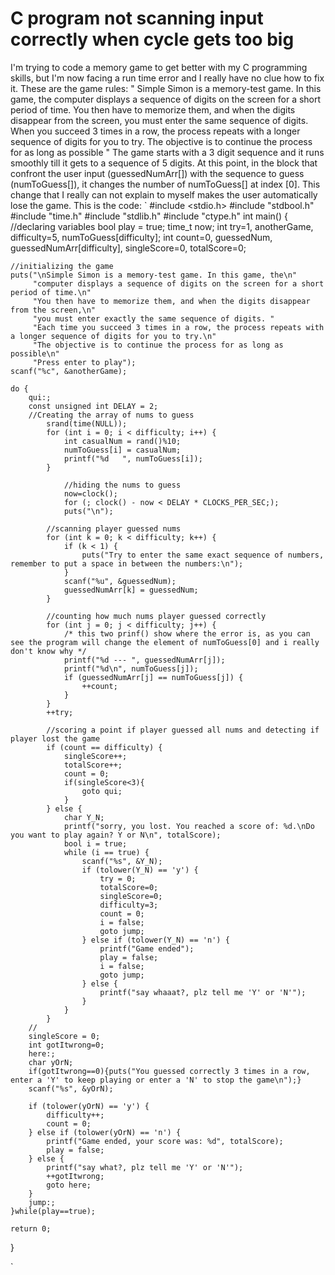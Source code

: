 
# C program not scanning input correctly when cycle gets too big

I'm trying to code a memory game to get better with my C programming skills, but I'm now facing a run time error and I really have no clue how to fix it.
These are the game rules: "
Simple Simon is a memory-test game. In this game, the
computer displays a sequence of digits on the screen for a short period of
time.
You then have to memorize them, and when the digits disappear from the
screen, you must enter the same sequence of digits. When you
succeed 3 times in a row, the process repeats with a longer sequence of digits for you to try.
The objective is to continue the process for as long as possible "
The game starts with a 3 digit sequence and it runs smoothly till it gets to a sequence of 5 digits. At this point, in the block that confront the user input (guessedNumArr[]) with the sequence to guess (numToGuess[]), it changes the number of numToGuess[] at index [0]. This change that I really can not explain to myself makes the user automatically lose the game.
This is the code:
`
#include <stdio.h>
#include "stdbool.h"
#include "time.h"
#include "stdlib.h"
#include "ctype.h"
int main() {
    //declaring variables
    bool play = true;
    time_t now;
    int try=1, anotherGame, difficulty=5, numToGuess[difficulty];
    int count=0, guessedNum, guessedNumArr[difficulty], singleScore=0, totalScore=0;

    //initializing the game
    puts("\nSimple Simon is a memory-test game. In this game, the\n"
         "computer displays a sequence of digits on the screen for a short period of time.\n"
         "You then have to memorize them, and when the digits disappear from the screen,\n"
         "you must enter exactly the same sequence of digits. "
         "Each time you succeed 3 times in a row, the process repeats with a longer sequence of digits for you to try.\n"
         "The objective is to continue the process for as long as possible\n"
         "Press enter to play");
    scanf("%c", &anotherGame);

    do {
        qui:;
        const unsigned int DELAY = 2;
        //Creating the array of nums to guess
            srand(time(NULL));
            for (int i = 0; i < difficulty; i++) {
                int casualNum = rand()%10;
                numToGuess[i] = casualNum;
                printf("%d   ", numToGuess[i]);
            }

                //hiding the nums to guess
                now=clock();
                for (; clock() - now < DELAY * CLOCKS_PER_SEC;);
                puts("\n");

            //scanning player guessed nums
            for (int k = 0; k < difficulty; k++) {
                if (k < 1) {
                    puts("Try to enter the same exact sequence of numbers, remember to put a space in between the numbers:\n");
                }
                scanf("%u", &guessedNum);
                guessedNumArr[k] = guessedNum;
            }

            //counting how much nums player guessed correctly
            for (int j = 0; j < difficulty; j++) {
                /* this two prinf() show where the error is, as you can see the program will change the element of numToGuess[0] and i really don't know why */
                printf("%d --- ", guessedNumArr[j]);
                printf("%d\n", numToGuess[j]);
                if (guessedNumArr[j] == numToGuess[j]) {
                    ++count;
                }
            }
            ++try;

            //scoring a point if player guessed all nums and detecting if player lost the game
            if (count == difficulty) {
                singleScore++;
                totalScore++;
                count = 0;
                if(singleScore<3){
                    goto qui;
                }
            } else {
                char Y_N;
                printf("sorry, you lost. You reached a score of: %d.\nDo you want to play again? Y or N\n", totalScore);
                bool i = true;
                while (i == true) {
                    scanf("%s", &Y_N);
                    if (tolower(Y_N) == 'y') {
                        try = 0;
                        totalScore=0;
                        singleScore=0;
                        difficulty=3;
                        count = 0;
                        i = false;
                        goto jump;
                    } else if (tolower(Y_N) == 'n') {
                        printf("Game ended");
                        play = false;
                        i = false;
                        goto jump;
                    } else {
                        printf("say whaaat?, plz tell me 'Y' or 'N'");
                    }
                }
            }
        //
        singleScore = 0;
        int gotItwrong=0;
        here:;
        char yOrN;
        if(gotItwrong==0){puts("You guessed correctly 3 times in a row, enter a 'Y' to keep playing or enter a 'N' to stop the game\n");}
        scanf("%s", &yOrN);

        if (tolower(yOrN) == 'y') {
            difficulty++;
            count = 0;
        } else if (tolower(yOrN) == 'n') {
            printf("Game ended, your score was: %d", totalScore);
            play = false;
        } else {
            printf("say what?, plz tell me 'Y' or 'N'");
            ++gotItwrong;
            goto here;
        }
        jump:;
    }while(play==true);

    return 0;
}

`

        